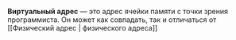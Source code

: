 **Виртуальный адрес** — это адрес ячейки памяти с точки зрения программиста. Он может как совпадать, так и отличаться от [[Физический адрес | физического адреса]]
